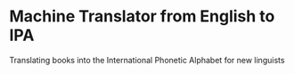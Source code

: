 # Machine Translator from English to IPA
Translating books into the International Phonetic Alphabet for new linguists
